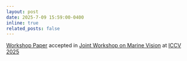 ```yaml
---
layout: post
date: 2025-7-09 15:59:00-0400
inline: true
related_posts: false
---
```


[Workshop Paper](https://sarinda251.github.io/) accepted in [Joint Workshop on Marine Vision](https://vap.aau.dk/marinevision/call-for-papers/) at [ICCV 2025](https://iccv.thecvf.com/)
